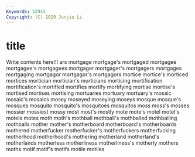 ```yaml
---
Keywords: 12943
Copyright: (C) 2020 Junjie Li
---
```


# title

Write contents here!!!
ars 
mortgage 
mortgage's 
mortgaged
mortgagee 
mortgagee's 
mortgagees 
mortgager 
mortgager's 
mortgagers 
mortgages 
mortgaging 
mortgagor 
mortgagor's
mortgagors 
mortice 
mortice's 
morticed 
mortices 
mortician 
mortician's 
morticians 
morticing 
mortification
mortification's 
mortified 
mortifies 
mortify 
mortifying 
mortise 
mortise's 
mortised 
mortises 
mortising
mortuaries 
mortuary 
mortuary's 
mosaic 
mosaic's 
mosaics 
mosey 
moseyed 
moseying 
moseys
mosque 
mosque's 
mosques 
mosquito 
mosquito's 
mosquitoes 
mosquitos 
moss 
moss's 
mosses
mossier 
mossiest 
mossy 
most 
most's 
mostly 
mote 
mote's 
motel 
motel's
motels 
motes 
moth 
moth's 
mothball 
mothball's 
mothballed 
mothballing 
mothballs 
mother
mother's 
motherboard 
motherboard's 
motherboards 
mothered 
motherfucker 
motherfucker's 
motherfuckers 
motherfucking 
motherhood
motherhood's 
mothering 
motherland 
motherland's 
motherlands 
motherless 
motherliness 
motherliness's 
motherly 
mothers
moths 
motif 
motif's 
motifs 
motile 
motiles 
